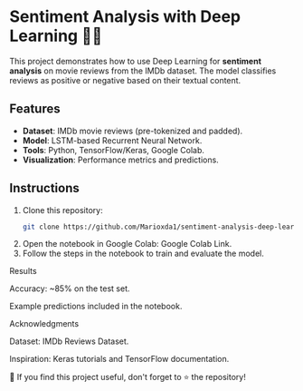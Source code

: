 # Sentiment Analysis with Deep Learning 🎥🤖

This project demonstrates how to use Deep Learning for **sentiment analysis** on movie reviews from the IMDb dataset. The model classifies reviews as positive or negative based on their textual content.

## Features
- **Dataset**: IMDb movie reviews (pre-tokenized and padded).
- **Model**: LSTM-based Recurrent Neural Network.
- **Tools**: Python, TensorFlow/Keras, Google Colab.
- **Visualization**: Performance metrics and predictions.

## Instructions
1. Clone this repository:
   ```bash
   git clone https://github.com/Marioxda1/sentiment-analysis-deep-learning.git
2. Open the notebook in Google Colab: Google Colab Link.
3. Follow the steps in the notebook to train and evaluate the model.

Results

Accuracy: ~85% on the test set.

Example predictions included in the notebook.

Acknowledgments

Dataset: IMDb Reviews Dataset.

Inspiration: Keras tutorials and TensorFlow documentation.

🌟 If you find this project useful, don't forget to ⭐ the repository!
